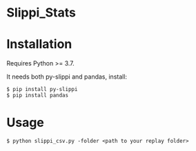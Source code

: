 # Slippi_Stats


# Installation
Requires Python >= 3.7. 

It needs both py-slippi and pandas, install:

```
$ pip install py-slippi
$ pip install pandas
```


# Usage

```
$ python slippi_csv.py -folder <path to your replay folder>
```

